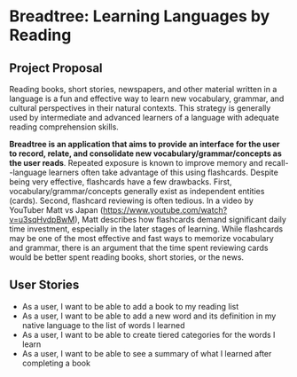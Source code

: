 # Breadtree: Learning Languages by Reading

## Project Proposal
Reading books, short stories, newspapers, and other material
written in a language is a fun and effective way to learn
new vocabulary, grammar, and cultural perspectives in their
natural contexts. This strategy is generally used by intermediate and
advanced learners of a language with adequate reading comprehension
skills.

**Breadtree is an application that aims to provide an interface
for the user to record, relate, and consolidate new
vocabulary/grammar/concepts as the user reads**. Repeated exposure
is known to improve memory and recall--language learners often
take advantage of this using flashcards. Despite being very
effective, flashcards have a few drawbacks. First, vocabulary/grammar/concepts
generally exist as independent entities (cards). Second, flashcard
reviewing is often tedious. In a video by
YouTuber Matt vs Japan (https://www.youtube.com/watch?v=u3sqHvdpBwM),
Matt describes how flashcards demand significant daily time
investment, especially in the later stages of learning.
While flashcards may be one of the most effective and fast ways 
to memorize vocabulary and grammar, there is an argument that the time 
spent reviewing cards would be better spent reading books, short stories,
or the news. 


## User Stories
- As a user, I want to be able to add a book to my reading list
- As a user, I want to be able to add a new word and its definition
in my native language to the list of words I learned
- As a user, I want to be able to create tiered categories for the
words I learn
- As a user, I want to be able to see a summary of what I learned
after completing a book